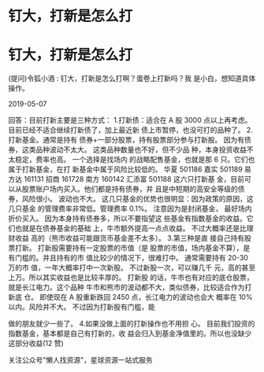 # 钉大，打新是怎么打

# 钉大，打新是怎么打

(提问)令狐小酒 : 钉大，打新是怎么打啊？蛋卷上打新吗？我 是小白，想知道具体操作。

2019-05-07

回答：目前打新主要是三种方式： 1.打新债：适合在 A 股 3000 点以上再考虑。目前已经不适合继续打新债了，加上最近新 债上市暂停，也没可打的品种了。 2.打新基金。通常是持有 债券+一部分股票，持有股票部分参与打新股。 因为有债 券，这类品种波动不太大。 这类品种数量也不好，但不少品 种，本身投资收益不太稳定，费率也高。 一个选择是找场内 的战略配售基金，也就是那 6 只。它们也属于打新基金，在打 新基金中属于风险比较低的。 华夏 501186 嘉实 501189 易方达 161131 招商 161728 南方 160142 汇添富 501188 这六只打新基 金，目前可以从股票账户场内买入。他们都是持有债券，并 且是中短期的高安全等级的债券，风险很小。 波动也不大。 这几只基金的优势也很明显：因为政策的原因，这几只基金 的管理费率非常低。管理费率 0.1%。 注意因为是封闭基金， 最好场内折价买入。 因为本身持有债券多，所以不要指望这 些基金有指数基金的收益。它们也就是在债券基金的基础 上，牛市额外提高一点点收益。 不过大概率还是比理财收益 高的（熊市收益可能跟货币基金差不太多）。 3.第三种是直 接自己持有股票打新。 打新股需要持有一定股票的市值（是 股票的市值，场内基金不算），是有门槛的。并且持有的市 值比较少的情况下，很难打中。 通常需要持有 20-30 万的市 值，一年大概率打中一次新股。 不过新股一次，可以赚几千 元，高的甚至上万。所以其实收益也是比较丰厚的。 打新股 的话，牛市也有对应的底仓股票，就是长江电力。这个品种 牛市和熊市的波动都不大，类似债券，比较适合作为打新底 仓。 即使现在 A 股重新跌回 2450 点，长江电力的波动也会大 概率在 10%以内。风险并不大。 不过因为打新股有门槛，能

做的朋友就少一些了。 4.如果没做上面的打新操作也不用担 心。 目前我们投资的指数基金，基本都是自己有打新的，收 益会归入到基金净值里的。所以也没缺少这部分收益(12 赞)

关注公众号"懒人找资源"，星球资源一站式服务